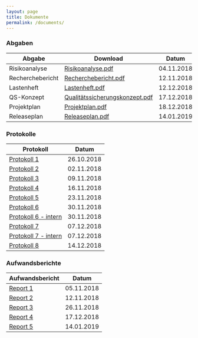 ```yaml
---
layout: page
title: Dokumente
permalink: /documents/
---
```


### Abgaben

| Abgabe           | Download                                                         | Datum      |
|------------------|------------------------------------------------------------------|------------|
| Risikoanalyse    | [Risikoanalyse.pdf](Risikoanalyse.pdf)                           | 04.11.2018 |
| Recherchebericht | [Recherchebericht.pdf](Recherchebericht.pdf)                     | 12.11.2018 |
| Lastenheft       | [Lastenheft.pdf](Lastenheft.pdf)                                 | 12.12.2018 |
| QS-Konzept       | [Qualitätssicherungskonzept.pdf](Qualitätssicherungskonzept.pdf) | 17.12.2018 |
| Projektplan      | [Projektplan.pdf](Projektplan.pdf)                               | 18.12.2018 |
| Releaseplan      | [Releaseplan.pdf](Releaseplan.pdf)                               | 14.01.2019 |

### Protokolle

| Protokoll                             | Datum      |
|---------------------------------------|------------|
| [Protokoll 1](protocol/1/)            | 26.10.2018 |
| [Protokoll 2](protocol/2/)            | 02.11.2018 |
| [Protokoll 3](protocol/3/)            | 09.11.2018 |
| [Protokoll 4](protocol/4/)            | 16.11.2018 |
| [Protokoll 5](protocol/5/)            | 23.11.2018 |
| [Protokoll 6](protocol/6/)            | 30.11.2018 |
| [Protokoll 6 - intern](protocol/6-i/) | 30.11.2018 |
| [Protokoll 7](protocol/7/)            | 07.12.2018 |
| [Protokoll 7 - intern](protocol/7-i/) | 07.12.2018 |
| [Protokoll 8](protocol/8/)            | 14.12.2018 |

### Aufwandsberichte

| Aufwandsbericht       | Datum      |
|-----------------------|------------|
| [Report 1](report/1/) | 05.11.2018 |
| [Report 2](report/2/) | 12.11.2018 |
| [Report 3](report/3/) | 26.11.2018 |
| [Report 4](report/4/) | 17.12.2018 |
| [Report 5](report/5/) | 14.01.2019 |